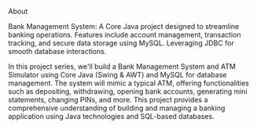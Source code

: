 About

Bank Management System: A Core Java project designed to streamline banking operations. Features include account management, transaction tracking, and secure data storage using MySQL. Leveraging JDBC for smooth database interactions.

In this project series, we'll build a Bank Management System and ATM Simulator using Core Java (Swing & AWT) and MySQL for database management. The system will mimic a typical ATM, offering functionalities such as depositing, withdrawing, opening bank accounts, generating mini statements, changing PINs, and more. This project provides a comprehensive understanding of building and managing a banking application using Java technologies and SQL-based databases.
